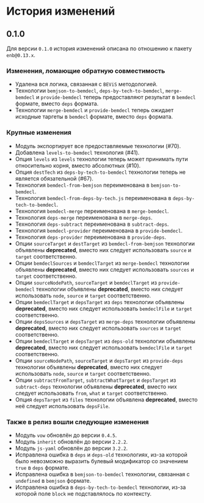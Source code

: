 История изменений
=================

0.1.0
-----

Для версии `0.1.0` история изменений описана по отношению к пакету `enb@0.13.x`.

### Изменения, ломающие обратную совместимость

* Удалена вся логика, связанная с `BEViS` методологией.
* Технологии `bemjson-to-bemdecl`, `deps-by-tech-to-bemdecl`, `merge-bemdecl` и `provide-bemdecl` теперь предоставляют результат в `bemdecl` формате, вместо `deps` формата.
* Технологии `merge-bemdecl` и `provide-bemdecl` теперь ожидает исходные таргеты в `bemdecl` формате, вместо `deps` формата.

### Крупные изменения

* Модуль экспортирует все предоставляемые технологии (#70).
* Добавлена `levels-to-bemdecl` технология (#41).
* Опция `levels` из `levels` технологии теперь может принимать пути относительно корня, вместо абсолютных (#10).
* Опция `destTech` из `deps-by-tech-to-bemdecl` технологии теперь не является обязательной (#67).
* Технология `bemdecl-from-bemjson` переименована в `bemjson-to-bemdecl`.
* Технология `bemdecl-from-deps-by-tech.js` переименована в `deps-by-tech-to-bemdecl`.
* Технология `bemdecl-merge` переименована в `merge-bemdecl`.
* Технология `deps-merge` переименована в `merge-deps`.
* Технология `deps-subtract` переименована в `subtract-deps`.
* Технология `bemdecl-provider` переименована в `provide-bemdecl`.
* Технология `deps-provider` переименована в `provide-deps`.
* Опции `sourceTarget` и `destTarget` из `bemdecl-from-bemjson` технологии объявлены **deprecated**, вместо них следует использовать `source` и `target` соответственно.
* Опции `bemdeclSources` и `bemdeclTarget` из `merge-bemdecl` технологии объявлены **deprecated**, вместо них следует использовать `sources` и `target` соответственно.
* Опции `sourceNodePath`, `sourceTarget` и `bemdeclTarget` из `provide-bemdecl` технологии объявлены **deprecated**, вместо них следует использовать `node`, `source` и `target` соответственно.
* Опции `bemdeclTarget` и `depsTarget` из `deps` технологии объявлены **deprecated**, вместо них следует использовать `bemdeclFile` и `target` соответственно.
* Опции `depsSources` и `depsTarget` из `merge-deps` технологии объявлены **deprecated**, вместо них следует использовать `sources` и `target` соответственно.
* Опции `bemdeclTarget` и `depsTarget` из `deps-old` технологии объявлены **deprecated**, вместо них следует использовать `bemdeclFile` и `target` соответственно.
* Опции `sourceNodePath`, `sourceTarget` и `depsTarget` из `provide-deps` технологии объявлены **deprecated**, вместо них следует использовать `node`, `source` и `target` соответственно.
* Опции `subtractFromTarget`, `subtractWhatTarget` и `depsTarget` из `subtract-deps` технологии объявлены **deprecated**, вместо них следует использовать `from`, `what` и `target` соответственно.
* Опция `depsTarget` из `files` технологии объявлена **deprecated**, вместо неё следует использовать `depsFile`.

### Также в релиз вошли следующие изменения

* Модуль `vow` обновлён до версии `0.4.5`.
* Модуль `inherit` обновлён до версии `2.2.2`.
* Модуль `js-yaml` обновлён до версии `3.2.2`.
* Исправлена ошибка в `deps` и `deps-old` технологиях, из-за которой было невозможно выразить булевый модификатор со значением `true` в `deps` формате.
* Исправлена ошибка в `bemjson-to-bemdecl` технологии, связанная с `undefined` в `bemjson` формате.
* Исправлена ошибка в `deps-by-tech-to-bemdecl` технологии, из-за которой поле `block` не подставлялось по контексту.
